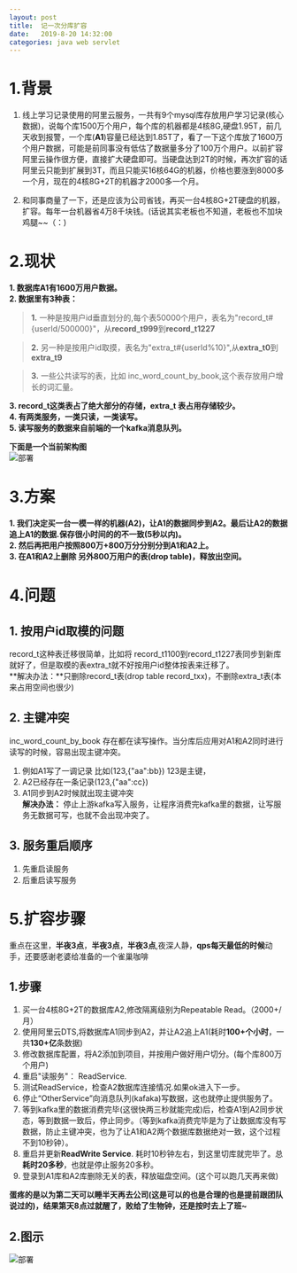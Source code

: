 ```yaml
---
layout: post
title:  记一次分库扩容
date:   2019-8-20 14:32:00
categories: java web servlet
---
```

# 1.背景
1. 线上学习记录使用的阿里云服务，一共有9个mysql库存放用户学习记录(核心数据)，说每个库1500万个用户，每个库的机器都是4核8G,硬盘1.95T，前几天收到报警，一个库(**A1**)容量已经达到1.85T了，看了一下这个库放了1600万个用户数据，可能是前同事没有低估了数据量多分了100万个用户。以前扩容阿里云操作很方便，直接扩大硬盘即可。当硬盘达到2T的时候，再次扩容的话阿里云只能到扩展到3T，而且只能买16核64G的机器，价格也要涨到8000多一个月，现在的4核8G+2T的机器才2000多一个月。    

2. 和同事商量了一下，还是应该为公司省钱，再买一台4核8G+2T硬盘的机器，扩容。每年一台机器省4万8千块钱。(话说其实老板也不知道，老板也不加块鸡腿~~（：)


# 2.现状
**1. 数据库A1有1600万用户数据。**  
**2. 数据里有3种表：**

>   **1.** 一种是按用户id垂直划分的,每个表50000个用户，表名为"record_t#{userId/500000}"，从**record_t999**到**record_t1227**   

>   **2.** 另一种是按用户id取摸，表名为"extra_t#{userId%10}",从**extra_t0**到**extra_t9**   

>   **3.** 一些公共读写的表，比如 inc_word_count_by_book,这个表存放用户增长的词汇量。

**3. record_t这类表占了绝大部分的存储，extra_t 表占用存储较少。**  
**4. 有两类服务，一类只读，一类读写。**  
**5. 读写服务的数据来自前端的一个kafka消息队列。**

**下面是一个当前架构图**  
 ![部署](https://raw.githubusercontent.com/QuietListener/quietlistener.github.io/master/images/extend-db1.jpg)


# 3.方案
**1. 我们决定买一台一模一样的机器(A2)，让A1的数据同步到A2。最后让A2的数据追上A1的数据.保存很小时间的的不一致(5秒以内)。**  
**2. 然后再把用户按照800万+800万分分别分到A1和A2上。**  
**3. 在A1和A2上删除 另外800万用户的表(drop table)，释放出空间。**  


# 4.问题
## 1. 按用户id取模的问题
record_t这种表迁移很简单，比如将 record_t1100到record_t1227表同步到新库就好了，但是取模的表extra_t就不好按用户id整体按表来迁移了。  
**解决办法：**只删除record_t表(drop table record_txx)，不删除extra_t表(本来占用空间也很少)

## 2. 主键冲突
inc_word_count_by_book 存在都在读写操作。当分库后应用对A1和A2同时进行读写的时候，容易出现主键冲突。  
1. 例如A1写了一调记录 比如(123,{"aa":bb}) 123是主键，
2. A2已经存在一条记录(123,{"aa":cc})
3. A1同步到A2时候就出现主键冲突  
**解决办法：**  停止上游kafka写入服务，让程序消费完kafka里的数据，让写服务无数据可写，也就不会出现冲突了。   

## 3. 服务重启顺序
1. 先重启读服务
2. 后重启读写服务


# 5.扩容步骤
重点在这里，**半夜3点**，**半夜3点**，**半夜3点**,夜深人静，**qps每天最低的时候**动手，还要感谢老婆给准备的一个雀巢咖啡  

## 1.步骤  
1. 买一台4核8G+2T的数据库A2,修改隔离级别为Repeatable Read。（2000+/月）
2. 使用阿里云DTS,将数据库A1同步到A2，并让A2追上A1(耗时**100+个小时**，一共**130+亿**条数据)
3. 修改数据库配置，将A2添加到项目，并按用户做好用户切分。(每个库800万个用户)
4. 重启"读服务"： ReadService.
5. 测试ReadService，检查A2数据库连接情况.如果ok进入下一步。
6. 停止“OtherService”向消息队列(kafaka)写数据，这也就停止提供服务了。
7. 等到kafka里的数据消费完毕(这很快两三秒就能完成)后，检查A1到A2同步状态，等到数据一致后，停止同步。（等到kafka消费完毕是为了让数据库没有写数据，防止主键冲突，也为了让A1和A2两个数据库数据绝对一致，这个过程不到10秒钟）。
8. 重启并更新**ReadWrite Service**.  耗时10秒钟左右，到这里切库就完毕了。总**耗时20多秒**，也就是停止服务20多秒。
9. 登录到A1库和A2库删除无关的表，释放磁盘空间。(这个可以跑几天再来做)
  
**蛋疼的是以为第二天可以睡半天再去公司(这是可以的也是合理的也是提前跟团队说过的)，结果第天8点过就醒了，败给了生物钟，还是按时去上了班~**

## 2.图示  

![部署](https://raw.githubusercontent.com/QuietListener/quietlistener.github.io/master/images/extend-db2.jpg)
